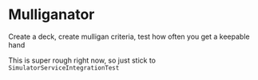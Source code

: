 # Mulliganator

Create a deck, create mulligan criteria, test how often you get a keepable hand

This is super rough right now, so just stick to `SimulatorServiceIntegrationTest`